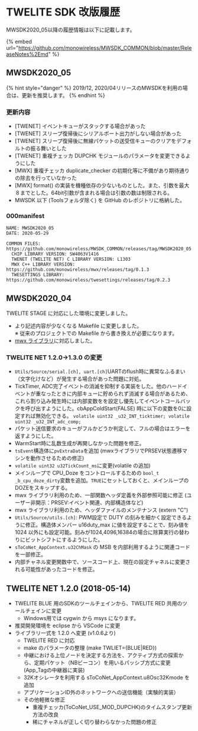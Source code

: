 # TWELITE SDK 改版履歴

MWSDK2020\_05以降の履歴情報は以下に記載します。

{% embed url="https://github.com/monowireless/MWSDK_COMMON/blob/master/ReleaseNotes%2Emd" %}



## MWSDK2020\_05

{% hint style="danger" %}
2019/12, 2020/04リリースのMWSDKを利用の場合は、更新を推奨します。
{% endhint %}

### 更新内容

* \[TWENET] イベントキューがスタックする場合があった
* \[TWENET] スリープ復帰後にシリアルポート出力がしない場合があった
* \[TWENET] スリープ復帰後に無線パケットの送受信キューのクリアをデフォルトの振る舞いとした
* \[TWENET] 重複チェッカ DUPCHK モジュールのパラメータを変更できるようにした
* \[MWX] 重複チェッカ duplicate_checker の初期化等に不備があり期待通りの除去を行っていなかった
* \[MWX] format() の実装を機種依存の少ないものとした。また、引数を最大８までとした。64bit引数が含まれる場合は引数の数は制限される。
* MWSDK 以下 (Toolsフォルダ除く) を GitHub のレポジトリに格納した。

### 000manifest

```
NAME: MWSDK2020_05
DATE: 2020-05-29

COMMON FILES: https://github.com/monowireless/MWSDK_COMMON/releases/tag/MWSDK2020_05
  CHIP LIBRARY VERSION: SW4063V1416
  TWENET (TWELITE NET) C LIBRARY VERSION: L1303
  MWX C++ LIBRARY VERSION: https://github.com/monowireless/mwx/releases/tag/0.1.3
  TWESETTINGS LIBRARY: https://github.com/monowireless/twesettings/releases/tag/0.2.3
```



## MWSDK2020\_04

TWELITE STAGE に対応にした環境に変更しました。

* より記述内容が少なくなる Makefile に変更しました。\
  ※ 従来のプロジェクトでの Makefile から書き換えが必要になります。
* [mwx ライブラリ](https://mwx.twelite.info)に対応しました。



### TWELITE NET 1.2.0->1.3.0 の変更

* `Utils/Source/serial.[ch], uart.[ch]`UARTのflush時に異常なふるまい（文字化けなど）が発生する場合があった問題に対処。
* TickTimer, ADC完了イベントの消滅を抑制する実装をした。他のハードイベントが重なったときに内部キューに貯められず消滅する場合があるため、これら割り込み発生時には内部変数をを設定し優先してイベントコールバックを呼び出すようにした。cbAppColdStart(FALSE) 時に以下の変数を0に設定すれば無効化できる。 `volatile uint32 _u32_INT_ticktimer; volatile uint32 _u32_INT_adc_comp;`
* パケット送信要求のキューがフルかどうか判定して、フルの場合はエラーを返すようにした。
* WarmStart時に乱数生成が再開しなかった問題を修正。
* `tsEvent`構造体に`pvExtraData`を追加 (mwxライブラリでPRSEV状態遷移マシンを動作させるための修正)
* `volatile uint32 u32TickCount_ms`に変更(volatile の追加)
* メインループで CPU_Doze をコントロールするための `bool_t _b_cpu_doze_dirty`変数を追加。`TRUE`にセットしておくと、メインループのDOZEをスキップする。
* mwx ライブラリ利用のため、一部関数ヘッダ定義を外部参照可能に修正 (ユーザー非開示：PRSEV:イベント関連、内部構造体など)
* mwx ライブラリ利用のため、ヘッダファイルのメンテナンス (extern "C")
* `Utils/Source/utils.[ch]`: PWM設定で DUTY の刻みを細かく設定できるように修正。構造体メンバー u16duty_max に値を設定することで、刻み値を 1024 以外にも設定可能。刻みが1024,4096,16384の場合に除算実行の替わりにビットシフトにするようにした。
* `sToCoNet_AppContext.u32ChMask` の MSB を内部利用するように関連コードを一部修正。
* 内部チャネル変更関数中で、ソースコード上、現在の設定チャネルに変更される可能性があったコードを修正。



## TWELITE NET 1.2.0 (2018-05-14)

* TWELITE BLUE 用のSDKのツールチェインから、TWELITE RED 共用のツールチェインに変更
  * Windows用では cygwin から msys になります。
* 推奨開発環境を eclipse から VSCode に変更
* ライブラリ一式を 1.2.0 へ変更 (v1.0.6より)
  * TWELITE RED に対応
  * make のパラメータの整理 (make TWLIET={BLUE|RED})
  * 中継における上位ノードを決定する方法を、アクティブ方式の探索から、定期パケット（NBビーコン）を用いるパッシブ方式に変更 (App_Tagの中継器に実装)
  * 32Kオシレータを利用する sToCoNet_AppContext.u8Osc32Kmode を追加
  * アプリケーションID外のネットワークへの送信機能（実験的実装）
  * その他軽微な修正
    * 重複チェッカ(ToCoNet_USE_MOD_DUPCHK)のタイムスタンプ更新方法の改良
    * 稀にチャネルが正しく切り替わらなかった問題の修正

